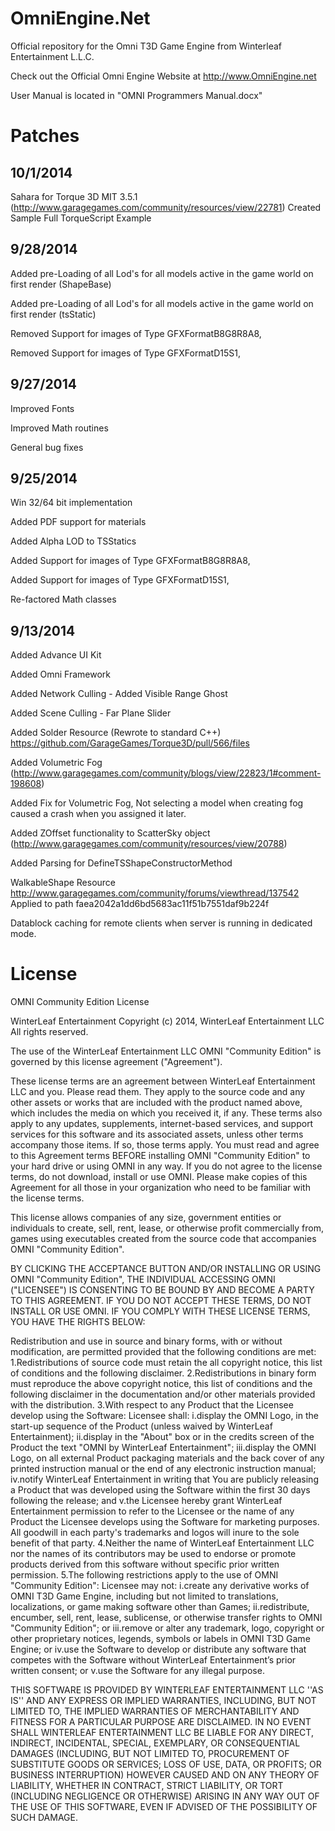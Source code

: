 OmniEngine.Net
==============

Official repository for the Omni T3D Game Engine from Winterleaf Entertainment L.L.C.

Check out the Official Omni Engine Website at http://www.OmniEngine.net

User Manual is located in "OMNI Programmers Manual.docx"

Patches
=======
10/1/2014
---------

Sahara for Torque 3D MIT 3.5.1 (http://www.garagegames.com/community/resources/view/22781)
Created Sample Full TorqueScript Example

9/28/2014
---------
Added pre-Loading of all Lod's for all models active in the game world on first render (ShapeBase)

Added pre-Loading of all Lod's for all models active in the game world on first render (tsStatic)

Removed Support for images of Type GFXFormatB8G8R8A8,

Removed Support for images of Type GFXFormatD15S1,

9/27/2014
---------

Improved Fonts

Improved Math routines

General bug fixes


9/25/2014
--------------------------------------------------------------------------------------------
Win 32/64 bit implementation

Added PDF support for materials

Added Alpha LOD to TSStatics

Added Support for images of Type GFXFormatB8G8R8A8,

Added Support for images of Type GFXFormatD15S1,

Re-factored Math classes

9/13/2014
--------------------------------------------------------------------------------------------
Added Advance UI Kit

Added Omni Framework

Added Network Culling - Added Visible Range Ghost

Added Scene Culling - Far Plane Slider

Added Solder Resource (Rewrote to standard C++) https://github.com/GarageGames/Torque3D/pull/566/files

Added Volumetric Fog (http://www.garagegames.com/community/blogs/view/22823/1#comment-198608)

Added Fix for Volumetric Fog, Not selecting a model when creating fog caused a crash when you assigned it later.

Added ZOffset functionality to ScatterSky object (http://www.garagegames.com/community/resources/view/20788)

Added Parsing for DefineTSShapeConstructorMethod

WalkableShape Resource http://www.garagegames.com/community/forums/viewthread/137542 Applied to path faea2042a1dd6bd5683ac11f51b7551daf9b224f

Datablock caching for remote clients when server is running in dedicated mode.

License
=======
OMNI Community Edition License

WinterLeaf Entertainment
Copyright (c) 2014, WinterLeaf Entertainment LLC
All rights reserved.

The use of the WinterLeaf Entertainment LLC OMNI "Community Edition" is governed by this license agreement ("Agreement").

These license terms are an agreement between WinterLeaf Entertainment LLC and you.  Please read them. They apply to the source code and any other assets or works that are included with the product named above, which includes the media on which you received it, if any. These terms also apply to any updates, supplements, internet-based services, and support services for this software and its associated assets, unless other terms accompany those items. If so, those terms apply. You must read and agree to this Agreement terms BEFORE installing OMNI "Community Edition" to your hard drive or using OMNI in any way. If you do not agree to the license terms, do not download, install or use OMNI. Please make copies of this Agreement for all those in your organization who need to be familiar with the license terms.

This license allows companies of any size, government entities or individuals to create, sell, rent, lease, or otherwise profit commercially from, games using executables created from the source code that accompanies OMNI "Community Edition".

BY CLICKING THE ACCEPTANCE BUTTON AND/OR INSTALLING OR USING OMNI "Community Edition", THE INDIVIDUAL ACCESSING OMNI ("LICENSEE") IS CONSENTING TO BE BOUND BY AND BECOME A PARTY TO THIS AGREEMENT. IF YOU DO NOT ACCEPT THESE TERMS, DO NOT INSTALL OR USE OMNI. IF YOU COMPLY WITH THESE LICENSE TERMS, YOU HAVE THE RIGHTS BELOW:

Redistribution and use in source and binary forms, with or without modification, are permitted provided that the following conditions are met:
  1.Redistributions of source code must retain the all copyright notice, this list of conditions and the following disclaimer.
  2.Redistributions in binary form must reproduce the above copyright notice, this list of conditions and the following            disclaimer in the documentation and/or other materials provided with the distribution.
  3.With respect to any Product that the Licensee develop using the Software:
  Licensee shall: 
    i.display the OMNI Logo, in the start-up sequence of the Product (unless waived by WinterLeaf Entertainment);
    ii.display in the "About" box or in the credits screen of the Product the text "OMNI by WinterLeaf Entertainment";
    iii.display the OMNI Logo, on all external Product packaging materials and the back cover of any printed instruction manual        or the end of any electronic instruction manual;
    iv.notify WinterLeaf Entertainment in writing that You are publicly releasing a Product that was developed using the             Software within the first 30 days following the release; and
    v.the Licensee hereby grant WinterLeaf Entertainment permission to refer to the Licensee or the name of any Product the          Licensee develops using the Software for marketing purposes. All goodwill in each party's trademarks and logos will inure       to the sole benefit of that party.
  4.Neither the name of WinterLeaf Entertainment LLC nor the names of its contributors may be used to endorse or promote           products derived from this software without specific prior written permission.
  5.The following restrictions apply to the use of OMNI "Community Edition":
    Licensee may not: 
      i.create any derivative works of OMNI T3D Game Engine, including but not limited to translations, localizations, or game         making software other than Games;
      ii.redistribute, encumber, sell, rent, lease, sublicense, or otherwise transfer rights to OMNI "Community Edition"; or
      iii.remove or alter any trademark, logo, copyright or other proprietary notices, legends, symbols or labels in OMNI T3D            Game Engine; or
      iv.use the Software to develop or distribute any software that competes with the Software without WinterLeaf                       Entertainment’s prior written consent; or
      v.use the Software for any illegal purpose.


THIS SOFTWARE IS PROVIDED BY WINTERLEAF ENTERTAINMENT LLC ''AS IS'' AND ANY EXPRESS OR IMPLIED WARRANTIES, INCLUDING, BUT NOT LIMITED TO, THE IMPLIED WARRANTIES OF MERCHANTABILITY AND FITNESS FOR A PARTICULAR PURPOSE ARE DISCLAIMED. IN NO EVENT SHALL WINTERLEAF ENTERTAINMENT LLC BE LIABLE FOR ANY DIRECT, INDIRECT, INCIDENTAL, SPECIAL, EXEMPLARY, OR CONSEQUENTIAL DAMAGES (INCLUDING, BUT NOT LIMITED TO, PROCUREMENT OF SUBSTITUTE GOODS OR SERVICES; LOSS OF USE, DATA, OR PROFITS; OR BUSINESS INTERRUPTION) HOWEVER CAUSED AND ON ANY THEORY OF LIABILITY, WHETHER IN CONTRACT, STRICT LIABILITY, OR TORT (INCLUDING NEGLIGENCE OR OTHERWISE) ARISING IN ANY WAY OUT OF THE USE OF THIS SOFTWARE, EVEN IF ADVISED OF THE POSSIBILITY OF SUCH DAMAGE. 
